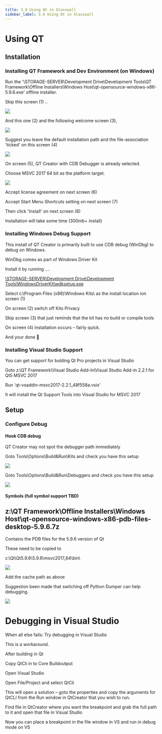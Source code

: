 ```yaml
---
title: 3.9 Using Qt in Glasswall 
sidebar_label: 3.9 Using Qt in Glasswall
---
```


# Using QT

## Installation

### Installing QT Framework and Dev Environment (on Windows)

Run the &#39;\\STORAGE-SERVER\Development Drive\Development Tools\QT Framework\Offline Installers\Windows Host\qt-opensource-windows-x86-5.9.6.exe&#39; offline installer.

Skip this screen (1) ..

![](img/qtscreenshot1.png)

And this one (2) and the following welcome screen (3),

![](img/qtscreenshot2.png)

Suggest you leave the default installation path and the file-association &#39;ticked&#39; on this screen (4)

![](img/qtscreenshot3.png)

On screen (5), QT Creator with CDB Debugger is already selected.

Choose MSVC 2017 64 bit as the platform target.

![](img/qtscreenshot4.png)

Accept license agreement on next screen (6)

Accept Start Menu Shortcuts setting on next screen (7)

Then click &#39;Install&#39; on next screen (8)

Installation will take some time (300mb+ install)

### Installing Windows Debug Support

This install of QT Creator is primarily built to use CDB debug (WinDbg) to debug on Windows.

WinDbg comes as part of Windows Driver Kit

Install it by running ….

[\\STORAGE-SERVER\Development Drive\Development Tools\WindowsDriverKit\wdksetup.exe](/%5C%5CSTORAGE-SERVER%5CDevelopment%20Drive%5CDevelopment%20Tools%5CWindowsDriverKit%5Cwdksetup.exe)

Select c:\Program Files (x86)\Windows Kits\ as the install location ion screen (1)

On screen (2) switch off Kits Privacy

Skip screen (3) that just reminds that the kit has no build or compile tools

On screen (4) installation occurs – fairly quick.

And your done 

### Installing Visual Studio Support

You can get support for bulding Qt Pro projects in Visual Studio

Goto z:\QT Framework\Visual Studio Add-In\Visual Studio Add-in 2.2.1 for Qt5 MSVC 2017

Run &#39;qt-vsaddin-msvc2017-2.2.1\_48f558a.vsix&#39;

It will install the Qt Support Tools into Visual Studio for MSVC 2017

## Setup

### Configure Debug

#### Hook CDB debug

QT Creator may not spot the debugger path immediately

Goto Tools\Options\Build&amp;Run\Kits and check you have this setup

![](img/qtscreenshot5.png)

Goto Tools\Options\Build&amp;Run\Debuggers and check you have this setup

![](img/qtscreenshot6.png)

#### Symbols (full symbol support TBD)

##

## z:\QT Framework\Offline Installers\Windows Host\qt-opensource-windows-x86-pdb-files-desktop-5.9.6.7z

Contains the PDB files for the 5.9.6 version of Qt

These need to be copied to

c:\Qt\Qt5.9.6\5.9.6\msvc2017\_64\bin\

![](img/qtscreenshot7.png)

Add the cache path as above

Suggestion been made that switching off Python Dumper can help debugging.

![](img/qtscreenshot8.png)

# Debugging in Visual Studio

When all else fails: Try debugging in Visual Studio

This is a workaround.

After building in Qt

Copy QtCli in to Core Buildoutput

Open Visual Studio

Open File/Project and select QtCli

This will open a solution – goto the properties and copy the arguments for QtCLI from the Run window in QtCreator that you wish to run.

Find file in QtCreator where you want the breakpoint and grab the full path to it and open that file in Visual Studio

Now you can place a breakpoint in the file window in VS and run in debug mode on VS
